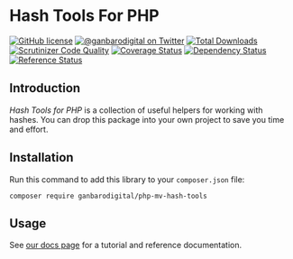 # Hash Tools For PHP

[![GitHub license](https://img.shields.io/badge/license-New%20BSD-blue.svg)](https://raw.githubusercontent.com/ganbarodigital/php-mv-hash-tools/develop/LICENSE.md)
[![@ganbarodigital on Twitter](http://img.shields.io/badge/twitter-%40ganbarodigital-blue.svg?style=flat)](https://twitter.com/ganbarodigital)
[![Total Downloads](https://img.shields.io/packagist/dt/ganbarodigital/php-mv-hash-tools.svg?style=flat)](https://packagist.org/packages/ganbarodigital/php-mv-hash-tools)
[![Scrutinizer Code Quality](https://scrutinizer-ci.com/g/ganbarodigital/php-mv-hash-tools/badges/quality-score.png?b=master)](https://scrutinizer-ci.com/g/ganbarodigital/php-mv-hash-tools/?branch=master)
[![Coverage Status](https://coveralls.io/repos/ganbarodigital/php-mv-hash-tools/badge.svg)](https://coveralls.io/r/ganbarodigital/php-mv-hash-tools)
[![Dependency Status](https://www.versioneye.com/php/ganbarodigital:php-mv-hash-tools/dev-master/badge.svg)](https://www.versioneye.com/php/ganbarodigital:php-mv-hash-tools/dev-master)
[![Reference Status](https://www.versioneye.com/php/ganbarodigital:php-mv-hash-tools/reference_badge.svg?style=flat)](https://www.versioneye.com/php/ganbarodigital:php-mv-hash-tools/references)

## Introduction

_Hash Tools for PHP_ is a collection of useful helpers for working with hashes. You can drop this package into your own project to save you time and effort.

## Installation

Run this command to add this library to your `composer.json` file:

    composer require ganbarodigital/php-mv-hash-tools

## Usage

See [our docs page](http://ganbarodigital.github.io/php-mv-hash-tools) for a tutorial and reference documentation.
